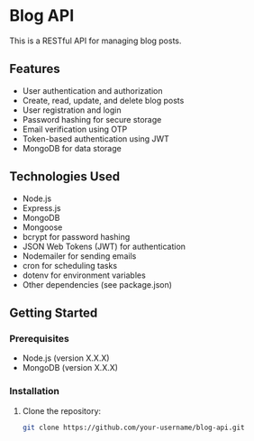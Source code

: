 # Blog API

This is a RESTful API for managing blog posts.

## Features

- User authentication and authorization
- Create, read, update, and delete blog posts
- User registration and login
- Password hashing for secure storage
- Email verification using OTP
- Token-based authentication using JWT
- MongoDB for data storage

## Technologies Used

- Node.js
- Express.js
- MongoDB
- Mongoose
- bcrypt for password hashing
- JSON Web Tokens (JWT) for authentication
- Nodemailer for sending emails
- cron for scheduling tasks
- dotenv for environment variables
- Other dependencies (see package.json)

## Getting Started

### Prerequisites

- Node.js (version X.X.X)
- MongoDB (version X.X.X)

### Installation

1. Clone the repository:

   ```bash
   git clone https://github.com/your-username/blog-api.git
